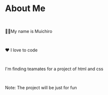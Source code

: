 
<html>
    <head>
      <tittle></tittle>
      <link rel
            </head>
      <body>
        <h1>About Me</h1>
        <br>
        <p> 🙋‍♂️My name is Muichiro </p>
        <br>
        <p>❤️ I love to code</p>
        <br>
        <p> I'm finding teamates for a project of html and css</p>
        <br>
<p> Note: The project will be just for fun</p>
        </body>
      </html>
